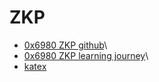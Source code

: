 # ZKP
- [0x6980 ZKP github](https://github.com/0x6980/zkp)\
- [0x6980 ZKP learning journey](https://0x6980.github.io/zkp/)\
- [katex](https://katex.org/docs/supported.html)
